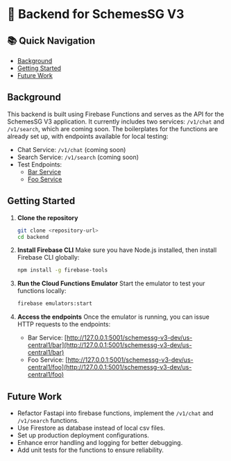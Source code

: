 # 🚀 Backend for SchemesSG V3

## 📚 Quick Navigation
- [Background](#background)
- [Getting Started](#getting-started)
- [Future Work](#future-work)

## Background

This backend is built using Firebase Functions and serves as the API for the SchemesSG V3 application. It currently includes two services: `/v1/chat` and `/v1/search`, which are coming soon. The boilerplates for the functions are already set up, with endpoints available for local testing:
- Chat Service: `/v1/chat` (coming soon)
- Search Service: `/v1/search` (coming soon)
- Test Endpoints: 
  - [Bar Service](http://127.0.0.1:5001/schemessg-v3-dev/us-central1/bar)
  - [Foo Service](http://127.0.0.1:5001/schemessg-v3-dev/us-central1/foo)

## Getting Started

1. **Clone the repository**
   ```bash
   git clone <repository-url>
   cd backend
   ```

2. **Install Firebase CLI**
   Make sure you have Node.js installed, then install Firebase CLI globally:
   ```bash
   npm install -g firebase-tools
   ```

3. **Run the Cloud Functions Emulator**
   Start the emulator to test your functions locally:
   ```bash
   firebase emulators:start
   ```

4. **Access the endpoints**
   Once the emulator is running, you can issue HTTP requests to the endpoints:
   - Bar Service: [http://127.0.0.1:5001/schemessg-v3-dev/us-central1/bar](http://127.0.0.1:5001/schemessg-v3-dev/us-central1/bar)
   - Foo Service: [http://127.0.0.1:5001/schemessg-v3-dev/us-central1/foo](http://127.0.0.1:5001/schemessg-v3-dev/us-central1/foo)

## Future Work

- Refactor Fastapi into firebase functions, implement the `/v1/chat` and `/v1/search` functions.
- Use Firestore as database instead of local csv files.
- Set up production deployment configurations.
- Enhance error handling and logging for better debugging.
- Add unit tests for the functions to ensure reliability.